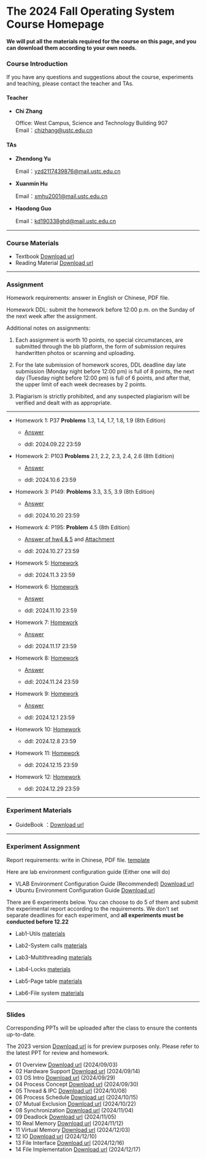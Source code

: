 #      The 2024 Fall Operating System Course Homepage

**We will put all the materials required for the course on this page, and you can download them according to your own needs.**

### Course Introduction

If you have any questions and suggestions about the course, experiments and teaching, please contact the teacher and TAs.

#### Teacher

- **Chi Zhang**  

  Office:  West Campus, Science and Technology Building 907   
  Email：chizhang@ustc.edu.cn

#### TAs

- **Zhendong Yu**  

  Email：yzd2117439876@mail.ustc.edu.cn 

- **Xuanmin Hu** 

  Email：xmhu2001@mail.ustc.edu.cn

* **Haodong Guo**

  Email：kd190338ghd@mail.ustc.edu.cn

***

### Course Materials


* Textbook  [Download url](https://rec.ustc.edu.cn/share/1b551cd0-68d2-11ef-aea3-0f111aebecd4) 
* Reading Material  [Download url](https://rec.ustc.edu.cn/share/0469be90-68d2-11ef-bfa1-59482ddc3661) 

***

### Assignment

Homework requirements: answer in English or Chinese, PDF file.

Homework DDL: submit the homework before 12:00 p.m. on the Sunday of the next week after the assignment. 

Additional notes on assignments:

1. Each assignment is worth 10 points, no special circumstances, are submitted through the bb platform, the form of submission requires handwritten photos or scanning and uploading.

2. For the late submission of homework scores, DDL deadline day late submission (Monday night before 12:00 pm) is full of 8 points, the next day (Tuesday night before 12:00 pm) is full of 6 points, and after that, the upper limit of each week decreases by 2 points.

3. Plagiarism is strictly prohibited, and any suspected plagiarism will be verified and dealt with as appropriate.

***

* Homework  1: P37 **Problems** 1.3, 1.4, 1.7, 1.8, 1.9 (8th Edition) 

    * [Answer](https://rec.ustc.edu.cn/share/5f538a60-96a5-11ef-8c8a-afc7dea834c5)

    * ddl: 2024.09.22 23:59

* Homework  2: P103 **Problems** 2.1, 2.2, 2.3, 2.4, 2.6 (8th Edition) 

    * [Answer](https://rec.ustc.edu.cn/share/ab249a30-96a5-11ef-abf3-9900d446f800)

    * ddl: 2024.10.6 23:59

* Homework 3: P149: **Problems** 3.3, 3.5, 3.9 (8th Edition) 

    * [Answer](https://rec.ustc.edu.cn/share/59969210-99e6-11ef-9ce6-f304fbcb303c)

    * ddl: 2024.10.20 23:59

* Homework 4: P195: **Problem** 4.5 (8th Edition) 

    * [Answer of hw4 & 5](https://rec.ustc.edu.cn/share/4eb98ec0-ac78-11ef-af8c-5505729c991e) and [Attachment](https://rec.ustc.edu.cn/share/7e5eb400-ac78-11ef-a1d3-b9ddc86bc5e5)

    * ddl: 2024.10.27 23:59

* Homework 5: [Homework](https://rec.ustc.edu.cn/share/51cfbfe0-9147-11ef-801c-d109a171345a)

    * ddl: 2024.11.3 23:59
 
* Homework 6: [Homework](https://rec.ustc.edu.cn/share/840ddbf0-9a73-11ef-b9c1-4502d0c07bec) 
    
    * [Answer](https://rec.ustc.edu.cn/share/ebf70010-afb9-11ef-87d5-9123be28ad33)

    * ddl: 2024.11.10 23:59

* Homework 7: [Homework](https://rec.ustc.edu.cn/share/3fefd500-9b40-11ef-83db-13c4a1ce3adb) 
    
    * [Answer](https://rec.ustc.edu.cn/share/3a501680-b1fc-11ef-b514-e7558ff13677)

    * ddl: 2024.11.17 23:59

* Homework 8: [Homework](https://rec.ustc.edu.cn/share/904daf80-a0fe-11ef-b8f1-8b2cc9a80871)

    * [Answer](https://rec.ustc.edu.cn/share/d5abdbc0-bb7a-11ef-a285-cfda10e7eb0d)
    
    * ddl: 2024.11.24 23:59

* Homework 9: [Homework](https://rec.ustc.edu.cn/share/ff6663e0-a710-11ef-af6b-db302086429e)

    * [Answer](https://rec.ustc.edu.cn/share/a8bd2860-badf-11ef-a769-09ca4537d1be)

    * ddl: 2024.12.1 23:59

* Homework 10: [Homework](https://rec.ustc.edu.cn/share/69e2fd80-b706-11ef-8966-75dcefde45ee)

    * ddl: 2024.12.8 23:59

* Homework 11: [Homework](https://rec.ustc.edu.cn/share/9ef47e60-b6e0-11ef-9785-2feb196f6e0f)

    * ddl: 2024.12.15 23:59

* Homework 12: [Homework](https://rec.ustc.edu.cn/share/b5e245d0-bd05-11ef-8f6d-89697b8a0cb8)

    * ddl: 2024.12.29 23:59
***

### Experiment Materials

* GuideBook ：[Download url](https://rec.ustc.edu.cn/share/9c609a20-6869-11ef-80f4-f368e5e06e8a) 

***

### Experiment Assignment

Report requirements: write in Chinese, PDF file. [template](https://rec.ustc.edu.cn/share/e47f4bb0-6869-11ef-b9f8-71c18dfa3bfd) 

Here are lab environment configuration guide (Either one will do)

- VLAB Environment Configuration Guide (Recommended) [Download url](https://rec.ustc.edu.cn/share/0a6b3a40-686a-11ef-8116-6d617f7673dd) 
- Ubuntu Environment Configuration Guide [Download url](https://rec.ustc.edu.cn/share/40a1dde0-686a-11ef-86e0-0bd2ac0358ab) 

There are 6 experiments below. You can choose to do 5 of them and submit the experimental report according to the requirements. We don't set separate deadlines for each experiment, and **all experiments must be conducted before 12.22**

* Lab1-Utils [materials](https://rec.ustc.edu.cn/share/98c7c5f0-8eab-11ef-b6fc-291c4ce705b7)

* Lab2-System calls [materials](https://rec.ustc.edu.cn/share/336d8960-8eac-11ef-a13e-b33e83930c39)

* Lab3-Multithreading [materials](https://rec.ustc.edu.cn/share/40a897d0-8eac-11ef-aa84-cf07f56ed78b)

* Lab4-Locks [materials](https://rec.ustc.edu.cn/share/4d543b90-8eac-11ef-81a7-cd9dd33e2509)

* Lab5-Page table [materials](https://rec.ustc.edu.cn/share/6db14460-8eac-11ef-a26f-e3f5bc22d058)

* Lab6-File system [materials](https://rec.ustc.edu.cn/share/9a0caae0-8eac-11ef-9a21-5ff86a86f07f)

***

### Slides

Corresponding PPTs will be uploaded after the class to ensure the contents up-to-date.

The 2023 version [Download url](https://rec.ustc.edu.cn/share/56d24140-68d3-11ef-8280-c5ca51c1f51b) is for preview purposes only. Please refer to the latest PPT for review and homework.

* 01 Overview [Download url](https://rec.ustc.edu.cn/share/444adc60-69c2-11ef-9fea-27a3ae96004d) (2024/09/03)
* 02 Hardware Support [Download url](https://rec.ustc.edu.cn/share/43fad910-72a7-11ef-82de-b3b8021b457f) (2024/09/14)
* 03 OS Intro [Download url](https://rec.ustc.edu.cn/share/a73cbd60-7e27-11ef-96b7-ffd6959dcaa3) (2024/09/29)
* 04 Process Concept [Download url](https://rec.ustc.edu.cn/share/cf5a50f0-7ef6-11ef-9ed6-657f1e8ded50) (2024/09/30)
* 05 Thread & IPC [Download url](https://rec.ustc.edu.cn/share/1255a7a0-8608-11ef-a0b8-0fb0fd5d8626) (2024/10/08)
* 06 Process Schedule [Download url](https://rec.ustc.edu.cn/share/75b21580-8b03-11ef-b02d-1f0c4731a786) (2024/10/15)
* 07 Mutual Exclusion [Download url](https://rec.ustc.edu.cn/share/4eaa9c50-903d-11ef-a227-25bb5ca4bca7) (2024/10/22)
* 08 Synchronization [Download url](https://rec.ustc.edu.cn/share/36a6ee90-9b74-11ef-9e26-0968c0e8f8d2) (2024/11/04)
* 09 Deadlock [Download url](https://rec.ustc.edu.cn/share/ee625fe0-9b3b-11ef-9459-85ca9c8b267a) (2024/11/05)
* 10 Real Memory [Download url](https://rec.ustc.edu.cn/share/a1862a60-a0fe-11ef-842d-55024ab1dccf) (2024/11/12)
* 11 Virtual Memory [Download url](https://rec.ustc.edu.cn/share/594bbe60-b141-11ef-95d3-19f1f0756234) (2024/12/03)
* 12 IO [Download url](https://rec.ustc.edu.cn/share/21affea0-b6bf-11ef-8212-31d89eff97ce) (2024/12/10)
* 13 File Interface [Download url](https://rec.ustc.edu.cn/share/29b37fa0-bb6d-11ef-89e9-c7c411e7f774) (2024/12/16)
* 14 File Implementation [Download url](https://rec.ustc.edu.cn/share/20163f40-bc31-11ef-b56b-6570c3b83341) (2024/12/17)
